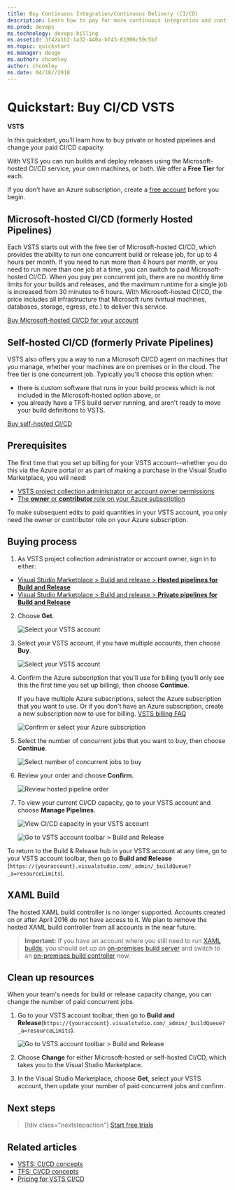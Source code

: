 ```yaml
---
title: Buy Continuous Integration/Continuous Delivery (CI/CD)
description: Learn how to pay for more continuous integration and continuous delivery (CI/CD) concurrency using VSTS (Visual Studio Online, VSO, VSTS)
ms.prod: devops
ms.technology: devops-billing
ms.assetid: 3f42a1b2-1a32-440a-bf43-61006c59c5bf
ms.topic: quickstart
ms.manager: douge
ms.author: chcomley
author: chcomley
ms.date: 04/18//2018
---
```

[//]: # (monikerRange: 'vsts')

# Quickstart: Buy CI/CD VSTS

**VSTS**

In this quickstart, you'll learn how to buy private or hosted pipelines and change your paid CI/CD capacity.

With VSTS you can run builds and deploy releases using the Microsoft-hosted CI/CD service, your own machines, or both.
We offer a **Free Tier** for each.

If you don't have an Azure subscription, create a [free account](https://azure.microsoft.com/free/?WT.mc_id=A261C142F) before you begin.

## Microsoft-hosted CI/CD (formerly Hosted Pipelines)

Each VSTS starts out with the free tier of Microsoft-hosted CI/CD, which provides the ability to run one concurrent build or release job, for up to 4 hours per month. If you need to run more than 4 hours per month, or you need to run more than one job at a time, you can switch to paid Microsoft-hosted CI/CD. When you pay per concurrent job, there are no monthly time limits for your builds and releases, and the maximum runtime for a single job is increased from 30 minutes to 6 hours. With Microsoft-hosted CI/CD, the price includes all infrastructure that Microsoft runs (virtual machines, databases, storage, egress, etc.) to deliver this service.

[Buy Microsoft-hosted CI/CD for your account](https://marketplace.visualstudio.com/items?itemName=ms.build-release-hosted-pipelines)

## Self-hosted CI/CD (formerly Private Pipelines)

VSTS also offers you a way to run a Microsoft CI/CD agent on machines that you manage, whether your machines are on premises or in the cloud. The free tier is one concurrent job.
Typically you'll choose this option when:

* there is custom software that runs in your build process which is not included in the Microsoft-hosted option above, or
* you already have a TFS build server running, and aren't ready to move your build definitions to VSTS.

[Buy self-hosted CI/CD](https://marketplace.visualstudio.com/items?itemName=ms.build-release-private-pipelines)

<a name="buy-build-release"></a>

## Prerequisites

The first time that you set up billing for your VSTS account--whether you do this via the Azure portal or as part of making a purchase in the Visual Studio Marketplace, you will need:

* [VSTS project collection administrator or account owner permissions](vsts-billing-faq.md#find-owner)
* [The **owner** or **contributor** role on your Azure subscription](add-backup-billing-managers.md)

To make subsequent edits to paid quantities in your VSTS account, you only need the owner or contributor role on your Azure subscription.

## Buying process

1. As VSTS project collection administrator or account owner, sign in to either:

 * [Visual Studio Marketplace > Build and release > **Hosted pipelines for Build and Release**](https://marketplace.visualstudio.com/items?itemName=ms.build-release-hosted-pipelines)
 * [Visual Studio Marketplace > Build and release > **Private pipelines for Build and Release**](https://marketplace.visualstudio.com/items?itemName=ms.build-release-private-pipelines)

2. Choose **Get**.

    ![Select your VSTS account](_img/get-more-build-load-testing/buy-hosted-build-release-pipelines.png)

3. Select your VSTS account, if you have multiple accounts, then choose **Buy**.

    ![Select your VSTS account](_img/get-more-build-load-testing/select-team-services-account.png)

4. Confirm the Azure subscription that you'll use for billing (you'll only see this the first time you set up billing), then choose **Continue**.

    If you have multiple Azure subscriptions,
  select the Azure subscription that you want to use.
  Or if you don't have an Azure subscription,
  create a new subscription now to use for billing.
  [VSTS billing FAQ](vsts-billing-faq.md)

    ![Confirm or select your Azure subscription](_img/get-more-build-load-testing/select-azure-subscription.png)

5. Select the number of concurrent jobs that you want to buy, then choose **Continue**.

    ![Select number of concurrent jobs to buy](_img/get-more-build-load-testing/select-number-hosted-pipelines.png)

6. Review your order and choose **Confirm**.

    ![Review hosted pipeline order](_img/get-more-build-load-testing/review-confirm-order.png)

7. To view your current CI/CD capacity, go to your VSTS account and  choose **Manage Pipelines**.

    ![View CI/CD capacity in your VSTS account](_img/get-more-build-load-testing/confirm-hosted-pipeline-purchase.png)

     ![Go to VSTS account toolbar > Build and Release](_img/get-more-build-load-testing/manage-pipelines-team-services.png)

  To return to the Build & Release hub in
  your VSTS account at any time,
  go to your VSTS account toolbar,
  then go to **Build and Release**
  (```https://{youraccount}.visualstudio.com/_admin/_buildQueue?_a=resourceLimits```).

## XAML Build

The hosted XAML build controller is no longer supported.
  Accounts created on or after April 2016 do not have access to it.
  We plan to remove the hosted XAML build controller from all accounts in the near future.

  > **Important:** If you have an account where you still need to run [XAML builds](https://msdn.microsoft.com/en-us/library/ms181709%28v=vs.120%29.aspx),
  > you should set up an [on-premises build server](https://msdn.microsoft.com/en-us/library/ms252495%28v=vs.120%29.aspx)
  > and switch to an [on-premises build controller](https://msdn.microsoft.com/en-us/library/ee330987%28v=vs.120%29.aspx) now.

<a name="change-paid-pipelines"></a>

## Clean up resources

When your team's needs for build or release capacity change, you can change the number of paid concurrent jobs.

1. Go to your VSTS account toolbar, then go to **Build and Release**(```https://{youraccount}.visualstudio.com/_admin/_buildQueue?_a=resourceLimits```).

    ![Go to VSTS account toolbar > Build and Release](_img/get-more-build-load-testing/manage-pipelines-team-services.png)

2. Choose **Change** for either Microsoft-hosted or self-hosted CI/CD, which takes you to the Visual Studio Marketplace.

3. In the Visual Studio Marketplace, choose **Get**, select your VSTS account, then update your number of paid concurrent jobs and confirm.

## Next steps

> [!div class="nextstepaction"]
> [Start free trials](https://docs.microsoft.com/en-us/vsts/billing/try-additional-features-vs?view=vsts)

## Related articles

* [VSTS: CI/CD concepts](../pipelines/licensing/concurrent-jobs-vsts.md)
* [TFS: CI/CD concepts](../pipelines/licensing/concurrent-pipelines-tfs.md)
* [Pricing for VSTS CI/CD](https://visualstudio.microsoft.com/team-services/pricing)